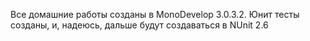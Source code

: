 Все домашние работы созданы в MonoDevelop 3.0.3.2. 
Юнит тесты созданы, и, надеюсь, дальше будут создаваться в NUnit 2.6

